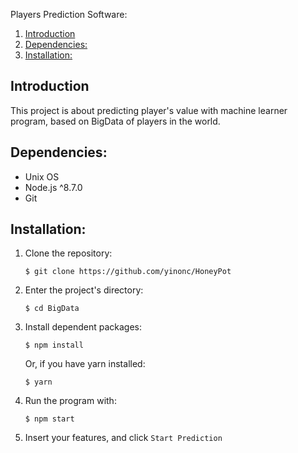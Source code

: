 Players Prediction Software:
1. [Introduction](#introduction)  
2. [Dependencies:](#dependencies)  
3. [Installation:](#installation)  

## Introduction
This project is about predicting player's value with machine learner program, based on BigData of players in the world.
## Dependencies:
* Unix OS
* Node.js ^8.7.0
* Git

## Installation:
1. Clone the repository:  
    ```
    $ git clone https://github.com/yinonc/HoneyPot
    ```
2. Enter the project's directory:
    ```
    $ cd BigData
3. Install dependent packages:
    ```
    $ npm install
    ```
    Or, if you have yarn installed:
    ```
    $ yarn
    ```
4. Run the program with:
    ```
    $ npm start
    ```
5. Insert your features, and click `Start Prediction`